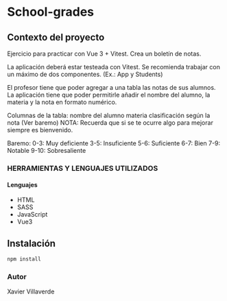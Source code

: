 # School-grades

## Contexto del proyecto

Ejercicio para practicar con Vue 3 + Vitest. Crea un boletín de notas. 

La aplicación deberá estar testeada con Vitest. Se recomienda trabajar con un máximo de dos componentes. (Ex.: App y Students)

El profesor tiene que poder agregar a una tabla las notas de sus alumnos. La aplicación tiene que poder permitirle añadir el nombre del alumno, la materia y la nota en formato numérico.


Columnas de la tabla:
nombre del alumno
materia
clasificación según la nota (Ver baremo)
NOTA: Recuerda que si se te ocurre algo para mejorar siempre es bienvenido.

Baremo:
0-3: Muy deficiente
3-5: Insuficiente
5-6: Suficiente
6-7: Bien
7-9: Notable
9-10: Sobresaliente



### HERRAMIENTAS Y LENGUAJES UTILIZADOS
#### Lenguajes
- HTML
- SASS
- JavaScript
- Vue3


## Instalación

```sh
npm install
```
### Autor
Xavier Villaverde
